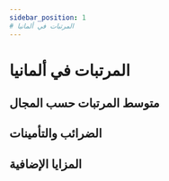 ```yaml
---
sidebar_position: 1
# المرتبات في ألمانيا
---
```


# المرتبات في ألمانيا

## متوسط المرتبات حسب المجال

## الضرائب والتأمينات

## المزايا الإضافية